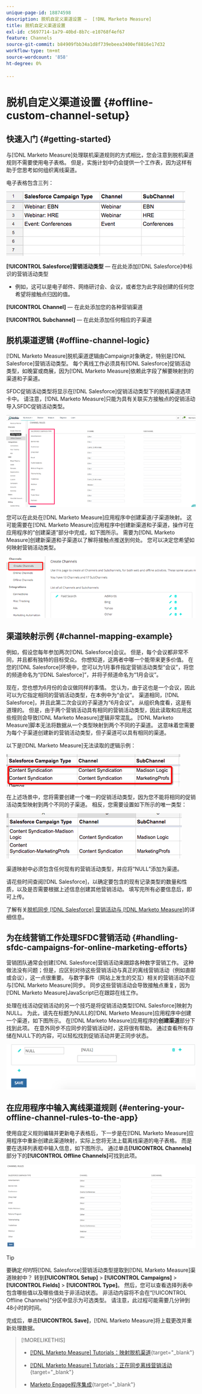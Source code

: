 ```yaml
---
unique-page-id: 18874598
description: 脱机自定义渠道设置 —  [!DNL Marketo Measure]
title: 脱机自定义渠道设置
exl-id: c5697714-1a79-40bd-8b7c-e10768f4ef67
feature: Channels
source-git-commit: b84909fbb34a1d8f739ebeea3400ef8816e17d32
workflow-type: tm+mt
source-wordcount: '858'
ht-degree: 0%

---
```


# 脱机自定义渠道设置 {#offline-custom-channel-setup}

## 快速入门 {#getting-started}

与[!DNL Marketo Measure]处理联机渠道规则的方式相比，您会注意到脱机渠道规则不需要使用电子表格。 但是，实施计划中仍会提供一个工作表，因为这样有助于您思考如何组织离线渠道。

电子表格包含三列：

![](assets/1-2.png)

**[!UICONTROL Salesforce]营销活动类型** — 在此处添加[!DNL Salesforce]中标识的营销活动类型

* 例如，这可以是电子邮件、网络研讨会、会议，或者您为此字段创建的任何您希望将接触点归因的值。

**[!UICONTROL Channel]** — 在此处添加您的各种营销渠道

**[!UICONTROL Subchannel]** — 在此处添加任何相应的子渠道

## 脱机渠道逻辑 {#offline-channel-logic}

[!DNL Marketo Measure]脱机渠道逻辑由Campaign对象确定，特别是[!DNL Salesforce]营销活动类型。 每个离线工作必须具有[!DNL Salesforce]促销活动类型，如晚宴或商展，因为[!DNL Marketo Measure]依赖此字段了解要映射到的渠道和子渠道。

SFDC促销活动类型将显示在[!DNL Salesforce]促销活动类型下的脱机渠道选项卡中。 请注意，[!DNL Marketo Measure]只能为具有关联买方接触点的促销活动导入SFDC促销活动类型。

![](assets/2-2.png)

您可以在此处在[!DNL Marketo Measure]应用程序中创建渠道/子渠道映射。 这可能需要在[!DNL Marketo Measure]应用程序中创建新渠道和子渠道，操作可在应用程序的“创建渠道”部分中完成，如下图所示。 需要为[!DNL Marketo Measure]创建新渠道和子渠道以了解将接触点推送到何处。 您可以决定您希望如何映射营销活动类型。

![](assets/3-2.png)

## 渠道映射示例 {#channel-mapping-example}

例如，假设您每年参加两次[!DNL Salesforce]会议。 但是，每个会议都非常不同，并且都有独特的目标受众。 你想知道，这两者中哪一个能带来更多价值。 在您的[!DNL Salesforce]环境中，您可以为1月事件指定营销活动类型“会议”，将您的频道命名为“[!DNL Salesforce]”，并将子频道命名为“1月会议”。

现在，您也想为6月份的会议做同样的事情。 您认为，由于这也是一个会议，因此可以为它指定相同的营销活动类型，在本例中为“会议”。 渠道相同，[!DNL Salesforce]，并且此第二次会议的子渠道为“6月会议”。 从组织角度看，这是有道理的。 但是，由于两个营销活动具有相同的营销活动类型，因此读取和应用这些规则会导致[!DNL Marketo Measure]逻辑非常混乱。 [!DNL Marketo Measure]脚本无法将数据从一个类型映射到两个不同的子渠道。 这意味着您需要为每个子渠道创建新的营销活动类型，但子渠道可以具有相同的渠道。

以下是[!DNL Marketo Measure]无法读取的逻辑示例：

![](assets/4-2.png)

在上述场景中，您将需要创建一个唯一的促销活动类型，因为您不能将相同的促销活动类型映射到两个不同的子渠道。 相反，您需要设置如下所示的唯一类型：

![](assets/5-2.png)

渠道映射中必须包含任何现有的营销活动类型，并应将“NULL”添加为渠道。

请花些时间查阅[!DNL Salesforce]，以确定要包含的现有记录类型的数量和性质，以及是否需要根据上述信息创建其他营销活动。 填写完所有必要信息后，即可上传。

了解有关[脱机同步 [!DNL Salesforce] 营销活动与 [!DNL Marketo Measure]](/help/channel-tracking-and-setup/offline-channels/legacy-processes/syncing-offline-campaigns.md)的详细信息。

## 为在线营销工作处理SFDC营销活动 {#handling-sfdc-campaigns-for-online-marketing-efforts}

营销团队通常会创建[!DNL Salesforce]营销活动来跟踪各种数字营销工作。 这种做法没有问题；但是，应区别对待这些营销活动与真正的离线营销活动（例如直邮或会议），这一点很重要。 与数字事件（网站上发生的交互）相关的营销活动不应与[!DNL Marketo Measure]同步。 同步这些营销活动会导致接触点重复，因为[!DNL Marketo Measure]JavaScript已在跟踪在线工作。

处理在线活动促销活动的另一个技巧是将促销活动类型[!DNL Salesforce]映射为NULL。 为此，请先在标题为NULL的[!DNL Marketo Measure]应用程序中创建一个渠道，如下图所示。 在[!DNL Marketo Measure]应用程序的&#x200B;**创建渠道**&#x200B;部分下找到此项。 在意外同步不应同步的营销活动时，这将很有帮助。 通过查看所有存储在NULL下的内容，可以轻松找到促销活动并更正同步状态。

![](assets/6-2.png)

## 在应用程序中输入离线渠道规则 {#entering-your-offline-channel-rules-to-the-app}

使用自定义规则编辑并更新电子表格后，下一步是在[!DNL Marketo Measure]应用程序中重新创建此渠道映射，实际上您将无法上载离线渠道的电子表格。 而是要在选择列表框中输入信息，如下图所示。 通过单击&#x200B;**[!UICONTROL Channels]**&#x200B;部分下的&#x200B;**[!UICONTROL Offline Channels]**&#x200B;可找到此项。

![](assets/7-2.png)

>[!TIP]
>
>要确定&#x200B;_何时_&#x200B;将[!DNL Salesforce]营销活动类型提取到[!DNL Marketo Measure]渠道映射中？ 转到&#x200B;**[!UICONTROL Setup]** > **[!UICONTROL Campaigns]** > **[!UICONTROL Fields]** > **[!UICONTROL Type]**。 然后，您可以查看选择列表中包含哪些值以及哪些值处于非活动状态。 非活动内容将不会在“[!UICONTROL Offline Channels]”分区中显示为可选类型。 请注意，此过程可能需要几分钟到48小时的时间。

完成后，单击&#x200B;**[!UICONTROL Save]**，[!DNL Marketo Measure]将上载更改并重新处理数据。

>[!MORELIKETHIS]
>
>* [[!DNL Marketo Measure] Tutorials：映射脱机渠道](https://experienceleague.adobe.com/en/docs/marketo-measure-learn/tutorials/onboarding/marketo-measure-salesforce/mapping-offline-channels){target="_blank"}
>
>* [[!DNL Marketo Measure] Tutorials：正在同步离线营销活动](https://experienceleague.adobe.com/en/docs/marketo-measure-learn/tutorials/onboarding/marketo-measure-salesforce/syncing-offline-campaigns){target="_blank"}
>
>* [Marketo Engage程序集成](/help/marketo-measure-and-marketo/marketo-measure-integrations-with-marketo/marketo-engage-programs-integration.md#channel-mapping){target="_blank"}

